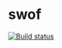 # swof

[![Build status](https://ci.appveyor.com/api/projects/status/gf74mahypkowfcs1?svg=true)](https://ci.appveyor.com/project/aeshemi/swof-5nu6s)
